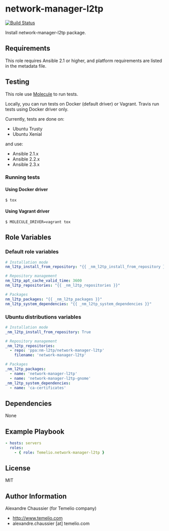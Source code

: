 # network-manager-l2tp

[![Build Status](https://travis-ci.org/Temelio/ansible-role-network-manager-l2tp.svg?branch=master)](https://travis-ci.org/Temelio/ansible-role-network-manager-l2tp)

Install network-manager-l2tp package.

## Requirements

This role requires Ansible 2.1 or higher,
and platform requirements are listed in the metadata file.

## Testing

This role use [Molecule](https://github.com/metacloud/molecule/) to run tests.

Locally, you can run tests on Docker (default driver) or Vagrant.
Travis run tests using Docker driver only.

Currently, tests are done on:
- Ubuntu Trusty
- Ubuntu Xenial

and use:
- Ansible 2.1.x
- Ansible 2.2.x
- Ansible 2.3.x

### Running tests

#### Using Docker driver

```
$ tox
```

#### Using Vagrant driver

```
$ MOLECULE_DRIVER=vagrant tox
```

## Role Variables

### Default role variables

``` yaml
# Installation mode
nm_l2tp_install_from_repository: "{{ _nm_l2tp_install_from_repository }}"

# Repository management
nm_l2tp_apt_cache_valid_time: 3600
nm_l2tp_repositories: "{{ _nm_l2tp_repositories }}"

# Packages
nm_l2tp_packages: "{{ _nm_l2tp_packages }}"
nm_l2tp_system_dependencies: "{{ _nm_l2tp_system_dependencies }}"
```

### Ubuntu distributions variables

``` yaml
# Installation mode
_nm_l2tp_install_from_repository: True

# Repository management
_nm_l2tp_repositories:
  - repo: 'ppa:nm-l2tp/network-manager-l2tp'
    filename: 'network-manager-l2tp'

# Packages
_nm_l2tp_packages:
  - name: 'network-manager-l2tp'
  - name: 'network-manager-l2tp-gnome'
_nm_l2tp_system_dependencies:
  - name: 'ca-certificates'
```

## Dependencies

None

## Example Playbook

``` yaml
- hosts: servers
  roles:
    - { role: Temelio.network-manager-l2tp }
```

## License

MIT

## Author Information

Alexandre Chaussier (for Temelio company)
- http://www.temelio.com
- alexandre.chaussier [at] temelio.com
